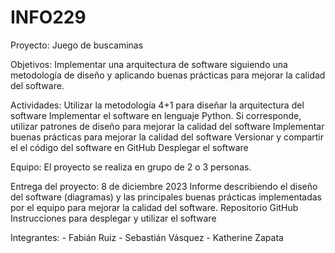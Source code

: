 # INFO229
Proyecto: Juego de buscaminas


Objetivos: Implementar una arquitectura de software siguiendo una metodología de diseño y aplicando buenas prácticas para mejorar la calidad del software.

Actividades: 
Utilizar la metodología 4+1 para diseñar la arquitectura del software
Implementar el software en lenguaje Python.
Si corresponde, utilizar patrones de diseño para mejorar la calidad del software
Implementar buenas prácticas para mejorar la calidad del software
Versionar y compartir el el código del software en GitHub
Desplegar el software

Equipo: El proyecto se realiza en grupo de 2 o 3 personas.

Entrega del proyecto: 8 de diciembre 2023
Informe describiendo el diseño del software (diagramas) y las principales buenas prácticas implementadas por el equipo para mejorar la calidad del software.
Repositorio GitHub 
Instrucciones para desplegar y utilizar el software

Integrantes: - Fabián Ruiz
             - Sebastián Vásquez
             - Katherine Zapata
